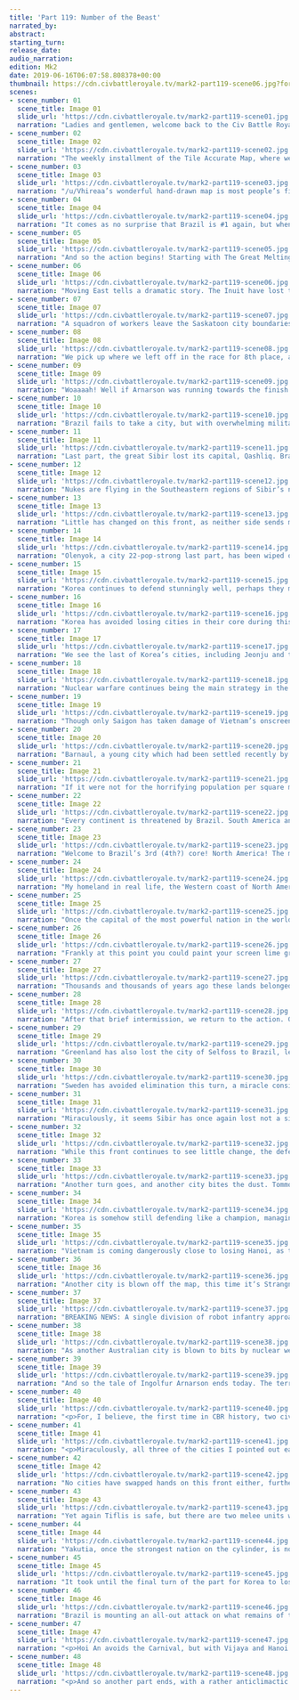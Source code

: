 ```yaml
---
title: 'Part 119: Number of the Beast'
narrated_by:
abstract:
starting_turn:
release_date:
audio_narration:
edition: Mk2
date: 2019-06-16T06:07:58.808378+00:00
thumbnail: https://cdn.civbattleroyale.tv/mark2-part119-scene06.jpg?format=webp&nearlossless=1
scenes:
- scene_number: 01
  scene_title: Image 01
  slide_url: 'https://cdn.civbattleroyale.tv/mark2-part119-scene01.jpg'
  narration: "Ladies and gentlemen, welcome back to the Civ Battle Royale! My name is u/Borsthestylish, long-time fan and newly appointed member of the CBRX PR, and I will be your guide as we continue the race for 8th! \nShoutouts to /u/CastoloXimenez for this week’s OC, ‘Parts 102-118 in a nutshell’"
- scene_number: 02
  scene_title: Image 02
  slide_url: 'https://cdn.civbattleroyale.tv/mark2-part119-scene02.jpg'
  narration: "The weekly installment of the Tile Accurate Map, where we see that Brazil is, in fact, rather large."
- scene_number: 03
  scene_title: Image 03
  slide_url: 'https://cdn.civbattleroyale.tv/mark2-part119-scene03.jpg'
  narration: "/u/Vhireaa’s wonderful hand-drawn map is most people’s first look at how the world has changed, as it is consistently uploaded day of the part’s release. As such, I find that it is among the most exciting pieces of OC that the sub has to offer."
- scene_number: 04
  scene_title: Image 04
  slide_url: 'https://cdn.civbattleroyale.tv/mark2-part119-scene04.jpg'
  narration: "It comes as no surprise that Brazil is #1 again, but when I look back, it‘s crazy to think that only 19 parts ago the Boers were still cleanly #1, and yet here we are. Before this 18 part streak, the Boers had the longest #1 streak from parts 87-100."
- scene_number: 05
  scene_title: Image 05
  slide_url: 'https://cdn.civbattleroyale.tv/mark2-part119-scene05.jpg'
  narration: "And so the action begins! Starting with The Great Melting of the Inuit empire, where Brazil has taken Samara. The citizens of Ivvavik, numbering less and less with each passing day, have stopped resisting Brazilian occupation. They put up a hell of a fight, but now they must embrace the Carnival."
- scene_number: 06
  scene_title: Image 06
  slide_url: 'https://cdn.civbattleroyale.tv/mark2-part119-scene06.jpg'
  narration: "Moving East tells a dramatic story. The Inuit have lost the cities of Rybnik and Trivakramapura. With the fall of these two cities, and no means of taking them back, the Inuit’s once mighty North American core has been entirely relegated to the confines of Alaska."
- scene_number: 07
  scene_title: Image 07
  slide_url: 'https://cdn.civbattleroyale.tv/mark2-part119-scene07.jpg'
  narration: "A squadron of workers leave the Saskatoon city boundaries. The workers, Inuit by birth and Canadian by ancestry, had been living a peaceful life in the rich Inuit heartland, but in the past years brutal bombings from Icelandic and Brazilian planes tore the city into ruins. It seemed a hell that never ended, but suddenly the planes stopped flying overhead. The Inuit had been chased out of the region, Brazil was now protector of these lands."
- scene_number: 08
  scene_title: Image 08
  slide_url: 'https://cdn.civbattleroyale.tv/mark2-part119-scene08.jpg'
  narration: "We pick up where we left off in the race for 8th place, as the Island Nation of Greenland loses the city of Njardvik. Ingólfur Arnarson, now stationed in Selfoss, is informed of their loss. They are down to their last three cities, and they are running out of men to defend it."
- scene_number: 09
  scene_title: Image 09
  slide_url: 'https://cdn.civbattleroyale.tv/mark2-part119-scene09.jpg'
  narration: "Woaaaah! Well if Arnarson was running towards the finish line, it seems Gustavus Adolphus was sprinting! He’s lost the cities of Norrkoping and the temporary capital of Linkoping, and there are two Brazilian melee units ready to capture their last city, Tromso, now at under half health."
- scene_number: 10
  scene_title: Image 10
  slide_url: 'https://cdn.civbattleroyale.tv/mark2-part119-scene10.jpg'
  narration: "Brazil fails to take a city, but with overwhelming military superiority, it is only inevitable that Sibir will lose in the grand scheme of things.. The city of Dijon is also nuked off the map here."
- scene_number: 11
  scene_title: Image 11
  slide_url: 'https://cdn.civbattleroyale.tv/mark2-part119-scene11.jpg'
  narration: "Last part, the great Sibir lost its capital, Qashliq. Brazil has since fortified the great city, as well as pushing onwards. Ust-Kamennaya has also been swallowed by the Green Blob, with a fresh line of robot infantry defending their gains."
- scene_number: 12
  scene_title: Image 12
  slide_url: 'https://cdn.civbattleroyale.tv/mark2-part119-scene12.jpg'
  narration: "Nukes are flying in the Southeastern regions of Sibir’s nation, and the city of Rutog, 12 population last we saw, has fallen victim to nuclear annihilation. Tiflis also still stands, despite being an exclave defended by only 2 units."
- scene_number: 13
  scene_title: Image 13
  slide_url: 'https://cdn.civbattleroyale.tv/mark2-part119-scene13.jpg'
  narration: "Little has changed on this front, as neither side sends much of an invasion force across the war-torn Yakutian homeland."
- scene_number: 14
  scene_title: Image 14
  slide_url: 'https://cdn.civbattleroyale.tv/mark2-part119-scene14.jpg'
  narration: "Olenyok, a city 22-pop-strong last part, has been wiped off the map. It seems that Brazil would rather not worry about a naval invasion and instead chooses to destroy anyone halting his progress the easy way. The Great Melting is picking up at an alarming rate."
- scene_number: 15
  scene_title: Image 15
  slide_url: 'https://cdn.civbattleroyale.tv/mark2-part119-scene15.jpg'
  narration: "Korea continues to defend stunningly well, perhaps they might even succeed at retaking Wotjulum."
- scene_number: 16
  scene_title: Image 16
  slide_url: 'https://cdn.civbattleroyale.tv/mark2-part119-scene16.jpg'
  narration: "Korea has avoided losing cities in their core during this turn, though Suwon is surrounded and melee units near both Kaesong and Gangneung. Their defense is truly impressive, I must say."
- scene_number: 17
  scene_title: Image 17
  slide_url: 'https://cdn.civbattleroyale.tv/mark2-part119-scene17.jpg'
  narration: "We see the last of Korea’s cities, including Jeonju and the newly allocated capital of Osaka, a city which originally belonged to Japan. Jeonju looks sure to fall."
- scene_number: 18
  scene_title: Image 18
  slide_url: 'https://cdn.civbattleroyale.tv/mark2-part119-scene18.jpg'
  narration: "Nuclear warfare continues being the main strategy in the Brazil-Australia conflict, with the city of Geelong being the latest city taken off the map. Batam is also in yellow, though no nearby melee units could take it."
- scene_number: 19
  scene_title: Image 19
  slide_url: 'https://cdn.civbattleroyale.tv/mark2-part119-scene19.jpg'
  narration: "Though only Saigon has taken damage of Vietnam’s onscreen cities, it is the other cities that look prime to fall. Hai Phong, in particular, is almost entirely surrounded by Brazil’s mighty army, yet it is defended by a lone caravan."
- scene_number: 20
  scene_title: Image 20
  slide_url: 'https://cdn.civbattleroyale.tv/mark2-part119-scene20.jpg'
  narration: "Barnaul, a young city which had been settled recently by the Inuit, has been nuked off the map. This leaves 3 cities on mainland North America that do not yet belong to Pedro. Qausuittuq is also surrounded  by Brazilian troops and looks sure to fall."
- scene_number: 21
  scene_title: Image 21
  slide_url: 'https://cdn.civbattleroyale.tv/mark2-part119-scene21.jpg'
  narration: "If it were not for the horrifying population per square mile, Coff’s harbour would likely be the world’s most peaceful city. The largest city in the world is totally isolated from the horrors of the world around them, and the millions living there have never known war."
- scene_number: 22
  scene_title: Image 22
  slide_url: 'https://cdn.civbattleroyale.tv/mark2-part119-scene22.jpg'
  narration: "Every continent is threatened by Brazil. South America and Africa are both entirely owned by Brazil, and they don’t plan on stopping there. One city stops them from owning all of Europe, four stubborn Inuit cities remain halting their advance in North America, and finally these final two Australian cities remain in Antarctica. 10 planes in either city are all that remains of the defense."
- scene_number: 23
  scene_title: Image 23
  slide_url: 'https://cdn.civbattleroyale.tv/mark2-part119-scene23.jpg'
  narration: "Welcome to Brazil’s 3rd (4th?) core! North America! The military presence highlighted here is probably matched only by all of Sibir or Australia’s army, despite this not being a warzone."
- scene_number: 24
  scene_title: Image 24
  slide_url: 'https://cdn.civbattleroyale.tv/mark2-part119-scene24.jpg'
  narration: "My homeland in real life, the Western coast of North America looks peaceful. Despite this a massive standing army remains at all times, monitoring the citizens of these former Blackfoot and Mexican lands."
- scene_number: 25
  scene_title: Image 25
  slide_url: 'https://cdn.civbattleroyale.tv/mark2-part119-scene25.jpg'
  narration: "Once the capital of the most powerful nation in the world, Pretoria has been relegated to a small 8-pop city in Brazil’s 2nd core, Africa. Like everywhere else on the cylinder, Southern Africa is guarded by countless Brazilian soldiers."
- scene_number: 26
  scene_title: Image 26
  slide_url: 'https://cdn.civbattleroyale.tv/mark2-part119-scene26.jpg'
  narration: "Frankly at this point you could paint your screen lime green and it would barely look different from this image."
- scene_number: 27
  scene_title: Image 27
  slide_url: 'https://cdn.civbattleroyale.tv/mark2-part119-scene27.jpg'
  narration: "Thousands and thousands of years ago these lands belonged partially to the Ashanti. Though they were the 2nd civilization eliminated, their lands still stay relevant as the Green blob utilizes its resources."
- scene_number: 28
  scene_title: Image 28
  slide_url: 'https://cdn.civbattleroyale.tv/mark2-part119-scene28.jpg'
  narration: "After that brief intermission, we return to the action. Greenland has been completely evicted from their the Western portion of their island with the fall of Mosfellsbaer, leaving the remnants of the nation eastward."
- scene_number: 29
  scene_title: Image 29
  slide_url: 'https://cdn.civbattleroyale.tv/mark2-part119-scene29.jpg'
  narration: "Greenland has also lost the city of Selfoss to Brazil, leaving them at 1 city, Akranes. No less than 4 melee units are in range of Arnarson’s final city, it seems they will fall very, very, soon."
- scene_number: 30
  scene_title: Image 30
  slide_url: 'https://cdn.civbattleroyale.tv/mark2-part119-scene30.jpg'
  narration: "Sweden has avoided elimination this turn, a miracle considering the position they found themselves in last turn. I believe their defense was made possible only thanks to the 10 planes stationed in Tromso. Nonetheless, they are well and truly out of units. 8th place is calling, Adolphus."
- scene_number: 31
  scene_title: Image 31
  slide_url: 'https://cdn.civbattleroyale.tv/mark2-part119-scene31.jpg'
  narration: "Miraculously, it seems Sibir has once again lost not a single city on this front. Viroconium, Hameenlinna, and Pokrovskoye are low on health with Brazilian units approaching dangerously close, however."
- scene_number: 32
  scene_title: Image 32
  slide_url: 'https://cdn.civbattleroyale.tv/mark2-part119-scene32.jpg'
  narration: "While this front continues to see little change, the defense of Tiflis is surprisingly effective, and despite it being surrounded on all sides by Sibir, they have made it to three turns of Brazilian occupation."
- scene_number: 33
  scene_title: Image 33
  slide_url: 'https://cdn.civbattleroyale.tv/mark2-part119-scene33.jpg'
  narration: "Another turn goes, and another city bites the dust. Tommor, one of Yakutia’s very earliest cities has been nuked off the map by Brazil."
- scene_number: 34
  scene_title: Image 34
  slide_url: 'https://cdn.civbattleroyale.tv/mark2-part119-scene34.jpg'
  narration: "Korea is somehow still defending like a champion, managing to avoid losing a single city for two turns straight. For the record, they are the only civ left in the game other than Brazil itself to not lose a single city these last two turns. That‘s one hell of a defense for a civilization that went into Total war in 9th place, 17 cities strong."
- scene_number: 35
  scene_title: Image 35
  slide_url: 'https://cdn.civbattleroyale.tv/mark2-part119-scene35.jpg'
  narration: "Vietnam is coming dangerously close to losing Hanoi, as they lose both Bago and Mawlamyine (offscreen) this turn. On top of this, Hanoi, Vijaya, and Hoi An are all below half health and totally surrounded by Brazilian units."
- scene_number: 36
  scene_title: Image 36
  slide_url: 'https://cdn.civbattleroyale.tv/mark2-part119-scene36.jpg'
  narration: "Another city is blown off the map, this time it‘s Strangnas. Its crazy how numbed we have become to the thought of a city, millions of civilians inside, being wiped off the planet entirely."
- scene_number: 37
  scene_title: Image 37
  slide_url: 'https://cdn.civbattleroyale.tv/mark2-part119-scene37.jpg'
  narration: "BREAKING NEWS: A single division of robot infantry approaches full health Honolulu. “I have a bad feeling about this” said the division’s leader when pressed by journalists."
- scene_number: 38
  scene_title: Image 38
  slide_url: 'https://cdn.civbattleroyale.tv/mark2-part119-scene38.jpg'
  narration: "As another Australian city is blown to bits by nuclear weapons, the people of Traralgon know that it is up to them to put up Antarctica’s final stand."
- scene_number: 39
  scene_title: Image 39
  slide_url: 'https://cdn.civbattleroyale.tv/mark2-part119-scene39.jpg'
  narration: "And so the tale of Ingolfur Arnarson ends today. The terror of the North began his rise to the top from humble origins. An isolated island on the outskirts of Europe, the Icelandic people seemed doomed from the getgo, getting initially ranked 56th of the 61 civilizations in the cylinder. Despite this, they took advantage of every situation they could, settling all of Greenland and launching an invasion on Ireland while they were weak. Now in control of the British Isles, Iceland’s navy was matched only by the Buccaneers, and with a solid army to boot it was only a matter of time before the great Arnarson made landing in Europe. Finally, the opportunity came when a war against France dawned. Over the following centuries, France, Sparta, and the Buccaneers would lose all of their territory in Europe to Iceland. By part 75, Iceland had risen to 5th place in the Power Rankings, an all-time high. Though they seemed strong, a stagnant empire would only take them so far, and after 71 parts in the top 10, they are finally eliminated in… 7th?"
- scene_number: 40
  scene_title: Image 40
  slide_url: 'https://cdn.civbattleroyale.tv/mark2-part119-scene40.jpg'
  narration: "<p>For, I believe, the first time in CBR history, two civilizations were eliminated at the exact same turn. It’s hard to believe that amongst the thousands of turns this game has seen, two civilizations would die on one together, but here we are.</p> <p>Gustavus Adolphus, the Lion of the North and for a time the dominant force in Europe, has seen his fair share of conflicts, dating back to some of the earliest eliminations in the CBR. Despite starting off ranked 59th of the starting 61 civilizations, Sweden gained a reputation for intelligent warring early on, taking down both Nazi Germany and Poland within the first 30 parts and gaining land on mainland Europe. From there they maintained a strong core, all the while winning extra wars that would bring about the downfalls of Sparta and Norway. Sweden fought its way to becoming one of the final three European powers, vying for control against Iceland and Finland. It was a war against the latter that would bring Sweden fame and power, destroying any chances Finland had of winning, as well as bringing Sweden to a new record of 5th place in the Power Rankings. Even when all hope seemed lost and the Carnival turned to the Lion of the North, he defended magnificently well, earning him an all-time high of 4th place in the part 114 power rankings. Despite a strong defense, sweden’s tiny core was no match for the Brazilian army, and they finally succumbed 8 parts into Total War.</p>"
- scene_number: 41
  scene_title: Image 41
  slide_url: 'https://cdn.civbattleroyale.tv/mark2-part119-scene41.jpg'
  narration: "<p>Miraculously, all three of the cities I pointed out earlier did not fall, in fact they look safer now than before, which is pretty crazy on Kuchum’s part.</p> <p>I also wanted to talk more about what happened in the last two slides without making the all the text impossible to read on mobile so I’ll use the space that’s here instead. The previous part was called “The Race for 8th”, and yet, ironically, not a single civilization will be ranked 8th.</p>"
- scene_number: 42
  scene_title: Image 42
  slide_url: 'https://cdn.civbattleroyale.tv/mark2-part119-scene42.jpg'
  narration: "No cities have swapped hands on this front either, further proof of Kuchum’s ability to get the grind on. Bamda does, however, looked prime to fall, and I suspect Kuchum’s string of success ends with the city that won him his war against Vietnam."
- scene_number: 43
  scene_title: Image 43
  slide_url: 'https://cdn.civbattleroyale.tv/mark2-part119-scene43.jpg'
  narration: "Yet again Tiflis is safe, but there are two melee units within range of the Brazilian exclave, meaning that perhaps Sibir could finally take action."
- scene_number: 44
  scene_title: Image 44
  slide_url: 'https://cdn.civbattleroyale.tv/mark2-part119-scene44.jpg'
  narration: "Yakutia, once the strongest nation on the cylinder, is now the location of arguably the least relevant front in the game. Despite relatively flat terrain and tons of planes bombarding city after city, it seems no one is willing to send an army into some of the most poorly-defended cities on either civ’s border."
- scene_number: 45
  scene_title: Image 45
  slide_url: 'https://cdn.civbattleroyale.tv/mark2-part119-scene45.jpg'
  narration: "It took until the final turn of the part for Korea to lose a city, and its the 1-pop city of Sendai, which fell to Brazil. Hamhung is low on health but Korea’s lands seems mostly Brazil-free, Hamhung included."
- scene_number: 46
  scene_title: Image 46
  slide_url: 'https://cdn.civbattleroyale.tv/mark2-part119-scene46.jpg'
  narration: "Brazil is mounting an all-out attack on what remains of the Inuit, conquering the Aleutian city of Ahkaiyikokakinik (have fun there Dawk"
- scene_number: 47
  scene_title: Image 47
  slide_url: 'https://cdn.civbattleroyale.tv/mark2-part119-scene47.jpg'
  narration: "<p>Hoi An avoids the Carnival, but with Vijaya and Hanoi under Brazilian control, it is clear that Vietnam is on the verge of collapse.</p> <p>Hanoi is an important city for a multitude of reasons. For one, this means that only Australia and Brazil remain in control of their original capitals, and second, Hanoi was the last capital in the world that had never once gone into enemy hands. Until now. Vietnam is left in a sorry situation, starting the part with 12 cities, they are now reduced to 7, with many sure to fall soon. Quite the fall from a civ that started total war with 66 cities. So now the question remains: Can anyone beat Vietnam in the race for 6th?</p>"
- scene_number: 48
  scene_title: Image 48
  slide_url: 'https://cdn.civbattleroyale.tv/mark2-part119-scene48.jpg'
  narration: "<p>And so another part ends, with a rather anticlimactic view of Honolulu. We see that the robot infantry that entered Honolulu’s waters not long ago did indeed fail his mission to conquer the Polynesian capital, but that should surprise no one. This has been /u/Borsthestylish, thanks for reading.</p> <p>Okay well actually one last thing. I find it fascinating just how drastically Total War has changed my view of Korea. When Total War began, they had 17 cities. Iceland (48), Sweden (29), and the Buccs (23) all had more cities than Korea, yet they all found themselves dead well before. To add to that, Vietnam (66) now finds themselves at 7 cities, which is less than Korea. Finally, the Inuit began Total War with almost 1 million more soldiers and a whopping 76 cities, they now find themselves at only 16 cities (based on minimap), to Korea’s 10! Mad respect for the Turtle King.</p>"
---
```

